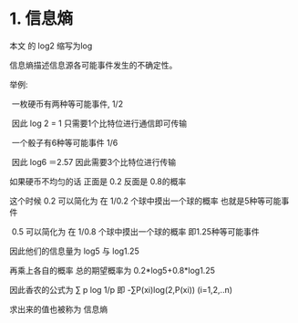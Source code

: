 # 1. 信息熵

本文 的 log2 缩写为log

信息熵描述信息源各可能事件发生的不确定性。

举例: 

​		 一枚硬币有两种等可能事件, 1/2

​		  因此 log 2 = 1 只需要1个比特位进行通信即可传输

​		 一个骰子有6种等可能事件 1/6

​		 因此 log6 ＝2.57 因此需要3个比特位进行传输



如果硬币不均匀的话  正面是 0.2 反面是 0.8的概率

这个时候 0.2 可以简化为 在 1/0.2 个球中摸出一个球的概率  也就是5种等可能事件

​                 0.5 可以简化为 在 1/0.8 个球中摸出一个球的概率  即1.25种等可能事件



因此他们的信息量为 log5 与 log1.25

再乘上各自的概率 总的期望概率为 0.2*log5+0.8\*log1.25

因此香农的公式为 ∑ p log 1/p 即    -∑P(xi)log(2,P(xi)) (i=1,2,..n)

求出来的值也被称为 信息熵